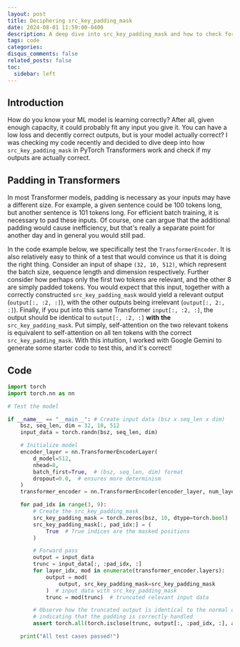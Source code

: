 ```yaml
---
layout: post
title: Deciphering src_key_padding_mask
date: 2024-08-01 11:59:00-0400
description: A deep dive into src_key_padding_mask and how to check for correctness.
tags: code
categories:
disqus_comments: false
related_posts: false
toc:
  sidebar: left
---
```


## Introduction

How do you know your ML model is learning correctly?
After all, given enough capacity, it could probably fit any input you give it.
You can have a low loss and decently correct outputs, but is your model actually correct?
I was checking my code recently and decided to dive deep into how `src_key_padding_mask` in PyTorch Transformers work and check if my outputs are actually correct.

## Padding in Transformers

In most Transformer models, padding is necessary as your inputs may have a different size.
For example, a given sentence could be 100 tokens long, but another sentence is 101 tokens long.
For efficient batch training, it is necessary to pad these inputs.
Of course, one can argue that the additional padding would cause inefficiency, but that's really a separate point for another day and in general you would still pad.

In the code example below, we specifically test the `TransformerEncoder`.
It is also relatively easy to think of a test that would convince us that it is doing the right thing.
Consider an input of shape `(32, 10, 512)`, which represent the batch size, sequence length and dimension respectively.
Further consider how perhaps only the first two tokens are relevant, and the other 8 are simply padded tokens.
You would expect that this input, together with a correctly constructed `src_key_padding_mask` would yield a relevant output (`output[:, :2, :]`), with the other outputs being irrelevant (`output[:, 2:, :]`).
Finally, if you put into this same Transformer `input[:, :2, :]`, the output should be identical to `output[:, :2, :]` **with the** `src_key_padding_mask`.
Put simply, self-attention on the two relevant tokens is equivalent to self-attention on all ten tokens with the correct `src_key_padding_mask`.
With this intuition, I worked with Google Gemini to generate some starter code to test this, and it's correct!

## Code

```python
import torch
import torch.nn as nn

# Test the model

if __name__ == "__main__": # Create input data (bsz x seq_len x dim)
    bsz, seq_len, dim = 32, 10, 512
    input_data = torch.randn(bsz, seq_len, dim)

    # Initialize model
    encoder_layer = nn.TransformerEncoderLayer(
        d_model=512,
        nhead=8,
        batch_first=True,  # (bsz, seq_len, dim) format
        dropout=0.0,  # ensures more determinism
    )
    transformer_encoder = nn.TransformerEncoder(encoder_layer, num_layers=3)

    for pad_idx in range(3, 9):
        # Create the src_key_padding_mask
        src_key_padding_mask = torch.zeros(bsz, 10, dtype=torch.bool)
        src_key_padding_mask[:, pad_idx:] = (
            True  # True indices are the masked positions
        )

        # Forward pass
        output = input_data
        trunc = input_data[:, :pad_idx, :]
        for layer_idx, mod in enumerate(transformer_encoder.layers):
            output = mod(
                output, src_key_padding_mask=src_key_padding_mask
            )  # input data with src_key_padding_mask
            trunc = mod(trunc)  # truncated relevant input data

        # Observe how the truncated output is identical to the normal output with src_key_padding_mask
        # indicating that the padding is correctly handled
        assert torch.all(torch.isclose(trunc, output[:, :pad_idx, :], atol=1e-06))

    print("All test cases passed!")
```
